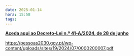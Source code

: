 ```yaml
---
date: 2025-01-14
hora: 15:58
tags:
---
```


**[Aceda aqui ao Decreto-Lei n.º 41-A/2024, de 28 de junho](https://pessoas2030.gov.pt/legislacao/decreto-lei-n-o-41-a-2024-de-28-de-junho/)**

https://pessoas2030.gov.pt/wp-content/uploads/sites/19/2024/07/0000200007.pdf


